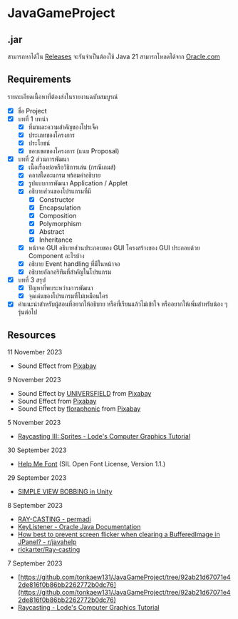 # JavaGameProject

## .jar

สามารถหาได้ใน [Releases](https://github.com/tonkaew131/JavaGameProject/releases) จะรันจำเป็นต้องใช้ Java 21 สามารถโหลดได้จาก [Oracle.com](https://www.oracle.com/java/technologies/downloads/#jdk21-windows)

## Requirements

รายละเอียดเนื้อหาที่ต้องส่งในรายงานฉบับสมบูรณ์

- [x] ชื่อ Project
- [x] บทที่ 1 บทนำ
  - [x] ที่มาและความสำคัญของโปรเจ็ค
  - [x] ประเภทของโครงการ
  - [x] ประโยชน์
  - [x] ขอบเขตของโครงการ (แนบ Proposal)
- [x] บทที่ 2 ส่วนการพัฒนา
  - [x] เนื้อเรื่องย่อหรือวิธิการเล่น (กรณีเกมส์)
  - [x] คลาสไดอะแกรม พร้อมคำอธิบาย
  - [x] รูปแบบการพัฒนา Application / Applet
  - [x] อธิบายส่วนของโปรแกรมที่มี
    - [x] Constructor
    - [x] Encapsulation
    - [x] Composition
    - [x] Polymorphism
    - [x] Abstract
    - [x] Inheritance
  - [x] หน้าจอ GUI อธิบายส่วนประกอบของ GUI โครงสร้างของ GUI ประกอบด้วย Component อะไรบ้าง
  - [x] อธิบาย Event handling ที่มีในหน้าจอ
  - [x] อธิบายอัลกอริทึมที่สำคัญในโปรแกรม
- [x] บทที่ 3 สรุป
  - [x] ปัญหาที่พบระหว่างการพัฒนา
  - [x] จุดเด่นของโปรแกรมที่ไม่เหมือนใคร
- [x] คำแนะนำสำหรับผู้สอนที่อยากให้อธิบาย หรือที่เรียนแล้วไม่เข้าใจ หรืออยากให้เพิ่มสำหรับน้อง ๆ รุ่นต่อไป

## Resources

11 November 2023

- Sound Effect from <a href="https://pixabay.com/sound-effects/?utm_source=link-attribution&utm_medium=referral&utm_campaign=music&utm_content=82831">Pixabay</a>

9 November 2023

- Sound Effect by [UNIVERSFIELD](https://pixabay.com/users/universfield-28281460/?utm_source=link-attribution&utm_medium=referral&utm_campaign=music&utm_content=153277) from [Pixabay](https://pixabay.com/sound-effects//?utm_source=link-attribution&utm_medium=referral&utm_campaign=music&utm_content=153277)
- Sound Effect from [Pixabay](https://pixabay.com/?utm_source=link-attribution&utm_medium=referral&utm_campaign=music&utm_content=96164)
- Sound Effect by [floraphonic](https://pixabay.com/users/floraphonic-38928062/?utm_source=link-attribution&utm_medium=referral&utm_campaign=music&utm_content=172689) from [Pixabay](https://pixabay.com//?utm_source=link-attribution&utm_medium=referral&utm_campaign=music&utm_content=172689)

5 November 2023

- [Raycasting III: Sprites - Lode's Computer Graphics Tutorial](https://lodev.org/cgtutor/raycasting3.html)

30 September 2023

- [Help Me Font](https://ggbot.itch.io/helpme-font) (SIL Open Font License, Version 1.1.)

29 September 2023

- [SIMPLE VIEW BOBBING in Unity](https://www.youtube.com/watch?v=YtitivM4wiM)

8 September 2023

- [RAY-CASTING - permadi](https://www.permadi.com/tutorial/raycast/rayc3.html)
- [KeyListener - Oracle Java Documentation](https://docs.oracle.com/javase/tutorial/uiswing/events/keylistener.html)
- [How best to prevent screen flicker when clearing a BufferedImage in JPanel? - r/javahelp](https://www.reddit.com/r/javahelp/comments/a3glz9/how_best_to_prevent_screen_flicker_when_clearing/)
- [rickarter/Ray-casting](https://github.com/rickarter/Ray-casting/blob/main/player.py#L40)

7 September 2023

- [https://github.com/tonkaew131/JavaGameProject/tree/92ab21d67071e42de816f0b86bb2262772b0dc76](https://github.com/tonkaew131/JavaGameProject/tree/92ab21d67071e42de816f0b86bb2262772b0dc76)
- [Raycasting - Lode's Computer Graphics Tutorial](https://lodev.org/cgtutor/raycasting.html)
